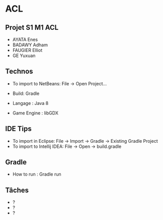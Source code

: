 # ACL
## Projet S1 M1 ACL

- AYATA Enes
- BADAWY Adham
- FAUGIER Elliot
- GE Yuxuan

## Technos
- To import to NetBeans: File -> Open Project...

- Build: Gradle
- Langage : Java 8
- Game Engine : libGDX

## IDE Tips
- To import in Eclipse: File -> Import -> Gradle -> Existing Gradle Project
- To import to Intellij IDEA: File -> Open -> build.gradle

## Gradle
- How to run : Gradle run

## Tâches
- ?
- ?
- ?
